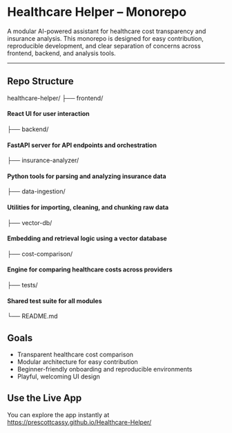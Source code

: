 # Healthcare Helper – Monorepo

A modular AI-powered assistant for healthcare cost transparency and insurance analysis. This monorepo is designed for easy contribution, reproducible development, and clear separation of concerns across frontend, backend, and analysis tools.

---

## Repo Structure
healthcare-helper/ 
├── frontend/              
#### React UI for user interaction 
├── backend/               
#### FastAPI server for API endpoints and orchestration 
├── insurance-analyzer/   
#### Python tools for parsing and analyzing insurance data 
├── data-ingestion/       
#### Utilities for importing, cleaning, and chunking raw data 
├── vector-db/            
#### Embedding and retrieval logic using a vector database 
├── cost-comparison/      
#### Engine for comparing healthcare costs across providers 
├── tests/                
#### Shared test suite for all modules 
└── README.md 

## Goals
- Transparent healthcare cost comparison
- Modular architecture for easy contribution
- Beginner-friendly onboarding and reproducible environments
- Playful, welcoming UI design

## Use the Live App
You can explore the app instantly at https://prescottcassy.github.io/Healthcare-Helper/





